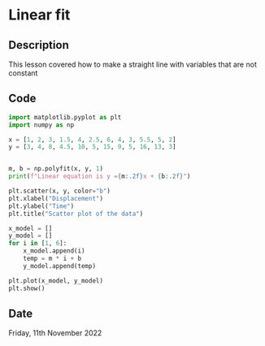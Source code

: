 # Linear fit
## Description
This lesson covered how to make a straight line with variables that are not constant

## Code
```.py
import matplotlib.pyplot as plt
import numpy as np

x = [1, 2, 3, 1.5, 4, 2.5, 6, 4, 3, 5.5, 5, 2]
y = [3, 4, 8, 4.5, 10, 5, 15, 9, 5, 16, 13, 3]


m, b = np.polyfit(x, y, 1)
print(f"Linear equation is y ={m:.2f}x + {b:.2f}")

plt.scatter(x, y, color="b")
plt.xlabel("Displacement")
plt.ylabel("Time")
plt.title("Scatter plot of the data")

x_model = []
y_model = []
for i in [1, 6]:
    x_model.append(i)
    temp = m * i + b
    y_model.append(temp)

plt.plot(x_model, y_model)
plt.show()
```
## Date
Friday, 11th November 2022
